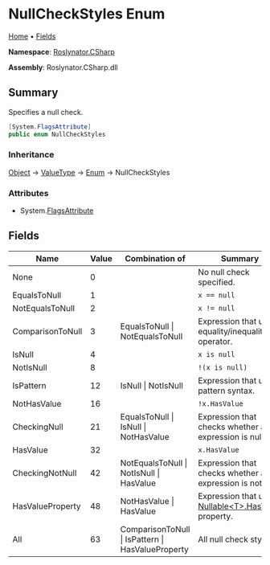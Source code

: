 # NullCheckStyles Enum

[Home](../../../README.md) &#x2022; [Fields](#fields)

**Namespace**: [Roslynator.CSharp](../README.md)

**Assembly**: Roslynator\.CSharp\.dll

## Summary

Specifies a null check\.

```csharp
[System.FlagsAttribute]
public enum NullCheckStyles
```

### Inheritance

[Object](https://docs.microsoft.com/en-us/dotnet/api/system.object) &#x2192; [ValueType](https://docs.microsoft.com/en-us/dotnet/api/system.valuetype) &#x2192; [Enum](https://docs.microsoft.com/en-us/dotnet/api/system.enum) &#x2192; NullCheckStyles

### Attributes

* System\.[FlagsAttribute](https://docs.microsoft.com/en-us/dotnet/api/system.flagsattribute)

## Fields

| Name | Value | Combination of | Summary |
| ---- | ----- | -------------- | ------- |
| None | 0 | | No null check specified\. |
| EqualsToNull | 1 | | `x == null` |
| NotEqualsToNull | 2 | | `x != null` |
| ComparisonToNull | 3 | EqualsToNull \| NotEqualsToNull | Expression that uses equality/inequality operator\. |
| IsNull | 4 | | `x is null` |
| NotIsNull | 8 | | `!(x is null)` |
| IsPattern | 12 | IsNull \| NotIsNull | Expression that uses pattern syntax\. |
| NotHasValue | 16 | | `!x.HasValue` |
| CheckingNull | 21 | EqualsToNull \| IsNull \| NotHasValue | Expression that checks whether an expression is null\. |
| HasValue | 32 | | `x.HasValue` |
| CheckingNotNull | 42 | NotEqualsToNull \| NotIsNull \| HasValue | Expression that checks whether an expression is not null\. |
| HasValueProperty | 48 | NotHasValue \| HasValue | Expression that uses [Nullable\<T>.HasValue](https://docs.microsoft.com/en-us/dotnet/api/system.nullable-1.hasvalue) property\. |
| All | 63 | ComparisonToNull \| IsPattern \| HasValueProperty | All null check styles\. |

